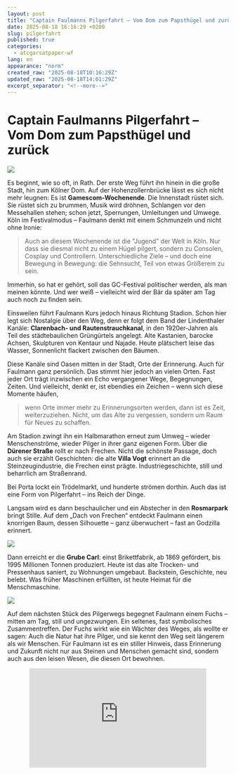 ```yaml
---
layout: post
title: "Captain Faulmanns Pilgerfahrt – Vom Dom zum Papsthügel und zurück"
date: 2025-08-18 16:16:29 +0200
slug: pilgerfahrt
published: true
categories:
  - atcgarsatpaper-wf
lang: en
appearance: "norm"
created_raw: "2025-08-18T10:16:29Z"
updated_raw: "2025-08-18T14:01:29Z"
excerpt_separator: "<!--more-->"
---
```

<style type="text/css">
html,body        {height: 100%;}
.wrapper         {width: 80%; max-width: 600px; height: 100%; margin: 0 auto;}
.h_iframe        {position: relative; padding-top: 56%;}
.h_iframe iframe {position: absolute; top: 0; left: 0; width: 100%; height: 100%;}
</style>

# Captain Faulmanns Pilgerfahrt – Vom Dom zum Papsthügel und zurück  

![](https://pixelfed.social/storage/m/_v2/607467830790472239/33cc9b949-339791/WyZzfHBaPfaB/ziucMkacq0eDAxbhJShJs52Kpq4qBHhDNk0lObF0.png)

Es beginnt, wie so oft, in Rath. Der erste Weg führt ihn hinein in die große Stadt, hin zum Kölner Dom. Auf der Hohenzollernbrücke lässt es sich nicht mehr leugnen: Es ist **Gamescom-Wochenende**. Die Innenstadt rüstet sich. Sie rüstet sich zu brummen, Musik wird dröhnen, Schlangen vor den Messehallen stehen; schon jetzt,  Sperrungen, Umleitungen und Umwege. Köln im Festivalmodus – Faulmann denkt mit einem Schmunzeln und nicht ohne Ironie: 

> Auch an diesem Wochenende ist die "Jugend" der Welt in Köln. Nur dass sie diesmal nicht zu einem Hügel pilgert, sondern zu Consolen, Cosplay und Controllern. Unterschiedliche Ziele – und doch eine Bewegung in Bewegung: die Sehnsucht, Teil von etwas Größerem zu sein.  

Immerhin, so hat er gehört, soll das GC-Festival politischer werden, als man meinen könnte. Und wer weiß – vielleicht wird der Bär da später am Tag auch noch zu finden sein.  

Einsweilen führt Faulmann Kurs jedoch hinaus Richtung Stadion. Schon hier legt sich Nostalgie über den Weg, denn er folgt dem Band der Lindenthaler Kanäle: **Clarenbach- und Rautenstrauchkanal**, in den 1920er-Jahren als Teil des städtebaulichen Grüngürtels angelegt. Alte Kastanien, barocke Achsen, Skulpturen von Kentaur und Najade. Heute plätschert leise das Wasser, Sonnenlicht flackert zwischen den Bäumen.
  
<!--more-->

Diese Kanäle sind Oasen mitten in der Stadt, Orte der Erinnerung. Auch für Faulmann ganz persönlich. Das stimmt hier jedoch an vielen Orten. Fast jeder Ort trägt inzwischen ein Echo vergangener Wege, Begegnungen, Zeiten. Und vielleicht, denkt er, ist ebendies ein Zeichen – wenn sich diese Momente häufen, 

> wenn Orte immer mehr zu Erinnerungsorten werden, dann ist es Zeit, weiterzuziehen. Nicht, um das Alte zu vergessen, sondern um Raum für Neues zu schaffen.  

Am Stadion zwingt ihn ein Halbmarathon erneut zum Umweg – wieder Menschenströme, wieder Pilger in ihrer ganz eigenen Form. Über die **Dürener Straße** rollt er nach Frechen. Nicht die schönste Passage, doch auch sie erzählt Geschichten: die alte **Villa Vogt** erinnert an die Steinzeugindustrie, die Frechen einst prägte. Industriegeschichte, still und beharrlich am Straßenrand.  

Bei Porta lockt ein Trödelmarkt, und hunderte strömen dorthin. Auch das ist eine Form von Pilgerfahrt – ins Reich der Dinge. 

Langsam wird es dann beschaulicher und ein Abstecher in den **Rosmarpark** bringt Stille. Auf dem „Dach von Frechen“ entdeckt Faulmann einen knorrigen Baum, dessen Silhouette – ganz überwuchert – fast an Godzilla erinnert.  

![](https://pixelfed.social/storage/m/_v2/607467830790472239/33cc9b949-339791/C6fSDut1gmIe/MCetuVHu8Uu66MoZX1XZAWmT5Cm4sfOKlkAESYJZ.jpg)

Dann erreicht er die **Grube Carl**: einst Brikettfabrik, ab 1869 gefördert, bis 1995 Millionen Tonnen produziert. Heute ist das alte Trocken- und Pressenhaus saniert, zu Wohnungen umgebaut. Backstein, Geschichte, neu belebt. Was früher Maschinen erfüllten, ist heute Heimat für die Menschmaschine.  

![](https://pixelfed.social/storage/m/_v2/607467830790472239/33cc9b949-339791/CcPADV3myfEG/DWR2FXN1UGdvRh8AaQmbSe3fQvRg2zI2ckh1lxho.jpg)

Auf dem nächsten Stück des Pilgerwegs begegnet Faulmann einem Fuchs – mitten am Tag, still und ungezwungen. Ein seltenes, fast symbolisches Zusammentreffen. Der Fuchs wirkt wie ein Wächter des Weges, als wollte er sagen: Auch die Natur hat ihre Pilger, und sie kennt den Weg seit längerem als wir Menschen. Für Faulmann ist es ein stiller Hinweis, dass Erinnerung und Zukunft nicht nur aus Steinen und Menschen gemacht sind, sondern auch aus den leisen Wesen, die diesen Ort bewohnen.  

<div class="wrapper">
    <div class="h_iframe">
        <iframe height="2" width="2" src="https://www.youtube.com/embed/S5EZCps0D5s?si=UUeRUthrCL4UuMj_" title="YouTube video player" frameborder="0" allow="accelerometer; autoplay; clipboard-write; encrypted-media; gyroscope; picture-in-picture; web-share" referrerpolicy="strict-origin-when-cross-origin" allowfullscreen></iframe>
    </div>
</div>



Und dann: **Marienfeld**. Der künstliche **Papsthügel**, „Berg der 70 Nationen“. Erde aus aller Welt wurde hier aufgeschüttet, zehn Meter hoch, 15 000 m² Fläche, ein Altar, der für 1,1 Millionen Menschen zum Zentrum wurde. Im August 2005 – **Weltjugendtag**.  

Faulmann erinnert sich: 

> Am 20. August die Vigil, 800 000 Pilger, Kerzenmeer, die Weihe der schweren **Weltjugendtagsglocke** (6,7 t, benannt nach Johannes Paul II.). Am Morgen des 21. August dann die Abschlussmesse – das größte katholische Ereignis, das Deutschland je gesehen hat. Über 1,1 Millionen Pilger, Millionen TV-Zuschauer weltweit. Benedikt XVI. in seiner ersten Auslandsreise als Papst.  

Und Faulmann hört die Worte nachhallen:  
**„A great joy cannot be kept to oneself. It has to be passed on.“**  

Dem kann sich Faulmann – zumindest kontextfrei – zustimmen. Große Freude lässt sich nicht festhalten, sie will geteilt werden. Muss sie vielleicht sogar. Man kann es als Auftrag verstehen.  

![](https://pixelfed.social/storage/m/_v2/607467830790472239/33cc9b949-339791/NsWY9l5CFWu1/JvVP82eSE6jbihalk5JXkz1TZCX8DmzMIw0ro1FU.jpg)

Und er erinnert sich, wie er damals – im zweiten Semester – zum ersten Mal im Leben wirklich lernen musste. Eine neue Erfahrung, die ihn forderte, aber auch prägte. Der junge Faulmann ließ sich damals nur allzu gerne durch die Bilder und Berichte vom Weltjugendtag ablenken. Zwischen Büchern und Klausuren war das bunte Treiben auf dem Marienfeld wie ein Fenster in eine andere Welt.  

Heute steht er selbst auf diesem Hügel. Was damals Ablenkung war, ist nun Einkehr. Der Kreis schließt sich – kurz denkt Faulmann an seinen **Heimaturlaub**: auch dort war ein Papstfeld. Ganz Freiburg jedoch schlichter, kleiner, beschaulicher – doch beide Orte verweben Geschichte und Erinnerung mit der Gegenwart.  

Allmählich füllt sich der Hügel mit Ausflüglern. Familien breiten Picknickdecken aus, Kinder spielen, manche nutzen den Altar als Mittagstisch. Profaner, leiser – und doch bleibt der Ort aufgeladen.  

Mehr denn je, denkt Faulmann, wäre es Zeit, auf Frieden zu hoffen.  
In stiller Einkehr hofft er, so wie viele in Raum und Zeit auf Frieden für den Erdkreis – empirisch fürchtend, dass wie so oft das Gegenteil geschieht. Und doch: vielleicht liegt die Kraft des Bedenkens gerade darin, dem Akt schon vor dem Aussprechen Bedeutung zu geben.  

Vielleicht braucht es aber mehr.  
Vielleicht müsste man es hinausschreien.  
Vielleicht …  

Vielleicht sind diese „Papstfelder“ kleine Marker in seinem Lebensweg: 2005 das ferne Marienfeld, später Freiburg, das ihm da schon fern geworden war, nun wieder hier. Jedes Mal anders, jedes Mal neu gedeutet – und doch immer ein Innehalten, das bleibt.  

Vom Hügel rollt er zum **Erft-Radweg**. Vertraut und schön, aber diesmal von elegischer Melancholie überzogen. An der **Dobschieder Straße** verlässt er die Erft, erklimmt den Anstieg zum **Sonnenhof**. Oben entfaltet sich vor ihm die  **Kölner Bucht** – eine Landschaft der Weite: Felder, Horizonte, dahinter die Stadt. Ein Bild, das größer ist als der Augenblick.  

Bei **Fietzecks Weitsicht** hält er diesmal an – zum ersten Mal. Jahrelang vorbeigeradelt, jetzt endlich Zeit. 

![](https://pixelfed.social/storage/m/_v2/607467830790472239/33cc9b949-339791/OYz7iYKgZGSh/WBkZLiQK1uFTbGWAOCuoqHp76EOcxeKm6QPiQ5ji.jpg)

> Der Blick zeigt, dass Weitsicht Geduld braucht.  

Über Bornheim und Keldenich führt der Weg nach Wesseling. Die Fähre „**RheinSchwan**“ setzt ihn über, wie seit über hundert Jahren Schiffe an dieser Stelle Ufer verbinden. Auf dem Deck spürt er den Rhein: ruhig, verbindend, zeitlos.  

![](https://pixelfed.social/storage/m/_v2/607467830790472239/33cc9b949-339791/OYz7iYKgZGSh/WBkZLiQK1uFTbGWAOCuoqHp76EOcxeKm6QPiQ5ji.jpg)

Dann weiter über Lülsdorf und Langel nach **Zons**. Mauern, Tore, Gassen – seit 1372 unverrückbar. Eine Stadt, die Geschichte atmet, ein Ort, der bleibt, während alles andere vergeht.  

Und schließlich die **Leidenhausener Rennbahn**. Heute ist hier der **Langer Tag der Kölner Stadtnatur**: Infostände, Begegnungen – und ein Stand mit Honig. Faulmann – mittlerweile ganz im Bären Zen – plündert den Stand und greift zu – Lindenhonig und ein Met wandern ins Gepäck.  

<div class="h_wrapper">
    <div class="h_iframe">
        <iframe height="2" width="2"
src="https://www.komoot.com/de-de/tour/2524098263/embed?share_token=a9KaChTJ84ID9742cidOy34JA98B4ph2pyEPPhrLXcbMwlZTmh&profile=1" width="100%" height="700" frameborder="0" scrolling="no"></iframe>
    </div>
</div>

So endet der Tag, wo er begann: in Rath. Am späten Abend wird es Honigbrot geben, später vielleicht einen Schluck Met – aber vorher war da doch noch etwas …  

Der Pilgerweg jedenfalls ist gefahren, die Erinnerung lebendig geworden. Und zwischen Nostalgie und Gegenwart bleibt eine Botschaft, die trägt: 

> Die Freude – und die Hoffnung – darf man nicht für sich behalten.  

---

## 📌 Faktenkasten: Weltjugendtag 2005 in Köln  

### 🗓 Daten & Motto
- 16.–21. August 2005  
- Motto: *„Wir sind gekommen, ihn anzubeten“* (Mt 2,2)  

### 👥 Teilnehmer
- Vigil (20.8.): ca. **800.000 Pilger**  
- Abschlussmesse (21.8.): ca. **1,1–1,2 Millionen Menschen**  
- TV-Reichweite: ~250 Mio. Zuschauer weltweit  

### ⛰ Ort & Papsthügel
- Marienfeld (260 ha, rekultiviertes Braunkohlegebiet im Rhein-Erft-Kreis)  
- Papsthügel:  
  - 10 m hoch, 15.000 m² Grundfläche  
  - „Berg der 70 Nationen“ – Erde aus 70 Ländern eingebracht  
  - Platz für 2.000 Mitwirkende (Priester, Chöre, Helfer)  

### 🔔 Besondere Ereignisse
- Erste Auslandsreise von **Papst Benedikt XVI.**  
- Weihe der **Weltjugendtagsglocke** (6,7 t Bronze, benannt nach Johannes Paul II.)  
- Historischer Besuch in der **Synagoge Köln** (erstmals ein Papst in einer deutschen Synagoge)   

### ⚙ Logistik
- Strombedarf: ca. **15.000 kW**  
- Wasserversorgung: bis zu **800.000 Liter/Stunde**  
- Tausende Helfer, Sanitäter, Freiwillige im Einsatz  